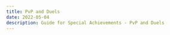 ```yaml
---
title: PvP and Duels
date: 2022-05-04         
description: Guide for Special Achievements - PvP and Duels
---
```

